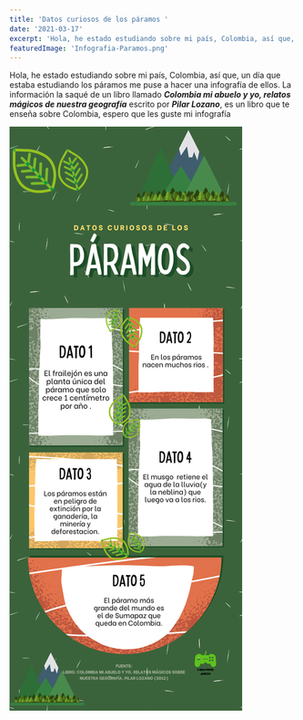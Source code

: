 ```yaml
---
title: 'Datos curiosos de los páramos '
date: '2021-03-17'
excerpt: 'Hola, he estado estudiando sobre mi país, Colombia, así que, un día que estaba estudiando los páramos  me puse a hacer una infografía de ellos'
featuredImage: 'Infografia-Paramos.png'
---
```

Hola, he estado estudiando sobre mi país, Colombia, así que, un día que estaba estudiando los páramos  me puse a hacer una infografía de ellos. La información la saqué de un libro llamado ***Colombia mi abuelo y yo, relatos mágicos de nuestra geografía*** escrito por ***Pilar Lozano***, es un libro que te enseña sobre Colombia, espero que les guste mi infografía

![Infografía datos de curiosos de los páramos](./Infografia-Paramos.png)

